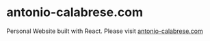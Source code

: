# antonio-calabrese.com
Personal Website built with React.
Please visit <a href="https://antonio-calabrese.com" rel="me noopener">antonio-calabrese.com</a>
